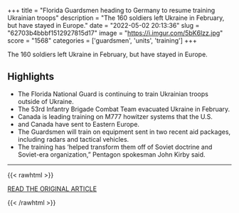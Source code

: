 +++
title = "Florida Guardsmen heading to Germany to resume training Ukrainian troops"
description = "The 160 soldiers left Ukraine in February, but have stayed in Europe."
date = "2022-05-02 20:13:36"
slug = "62703b4bbbf1512927815d17"
image = "https://i.imgur.com/5bK6lzz.jpg"
score = "1568"
categories = ['guardsmen', 'units', 'training']
+++

The 160 soldiers left Ukraine in February, but have stayed in Europe.

## Highlights

- The Florida National Guard is continuing to train Ukrainian troops outside of Ukraine.
- The 53rd Infantry Brigade Combat Team evacuated Ukraine in February.
- Canada is leading training on M777 howitzer systems that the U.S.
- and Canada have sent to Eastern Europe.
- The Guardsmen will train on equipment sent in two recent aid packages, including radars and tactical vehicles.
- The training has ‘helped transform them off of Soviet doctrine and Soviet-era organization,” Pentagon spokesman John Kirby said.

---

{{< rawhtml >}}
  <p class="article-category">
    <a target="_blank" href="https://www.armytimes.com/news/pentagon-congress/2022/04/29/florida-guardsmen-heading-to-germany-to-continue-training-ukrainian-troops/">READ THE ORIGINAL ARTICLE</a>
  </p>
{{< /rawhtml >}}
